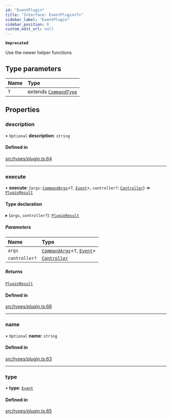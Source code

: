 ```yaml
---
id: "EventPlugin"
title: "Interface: EventPlugin<T>"
sidebar_label: "EventPlugin"
sidebar_position: 0
custom_edit_url: null
---
```


**`Deprecated`**

Use the newer helper functions

## Type parameters

| Name | Type |
| :------ | :------ |
| `T` | extends [`CommandType`](../enums/CommandType.md) |

## Properties

### description

• `Optional` **description**: `string`

#### Defined in

[src/types/plugin.ts:64](https://github.com/sern-handler/handler/blob/c1f6906/src/types/plugin.ts#L64)

___

### execute

• **execute**: (`args`: [`CommandArgs`](../modules.md#commandargs)<`T`, [`Event`](../enums/PluginType.md#event)\>, `controller?`: [`Controller`](Controller.md)) => [`PluginResult`](../modules.md#pluginresult)

#### Type declaration

▸ (`args`, `controller?`): [`PluginResult`](../modules.md#pluginresult)

##### Parameters

| Name | Type |
| :------ | :------ |
| `args` | [`CommandArgs`](../modules.md#commandargs)<`T`, [`Event`](../enums/PluginType.md#event)\> |
| `controller?` | [`Controller`](Controller.md) |

##### Returns

[`PluginResult`](../modules.md#pluginresult)

#### Defined in

[src/types/plugin.ts:66](https://github.com/sern-handler/handler/blob/c1f6906/src/types/plugin.ts#L66)

___

### name

• `Optional` **name**: `string`

#### Defined in

[src/types/plugin.ts:63](https://github.com/sern-handler/handler/blob/c1f6906/src/types/plugin.ts#L63)

___

### type

• **type**: [`Event`](../enums/PluginType.md#event)

#### Defined in

[src/types/plugin.ts:65](https://github.com/sern-handler/handler/blob/c1f6906/src/types/plugin.ts#L65)
